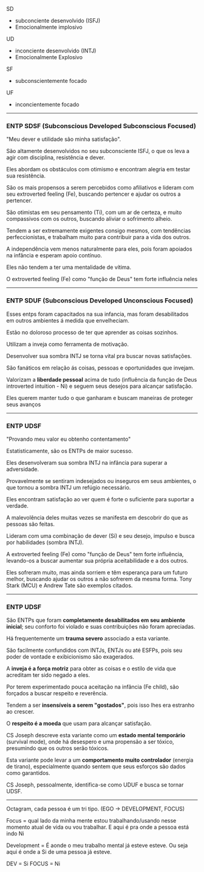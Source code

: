 SD
- subconciente desenvolvido (ISFJ)
- Emocionalmente implosivo

UD 
- inconciente desenvolvido (INTJ) 
- Emocionalmente Explosivo

SF
- subconscientemente focado

UF
- inconcientemente focado
----
### ENTP SDSF (Subconscious Developed Subconscious Focused) 

"Meu dever e utilidade são minha satisfação".

São altamente desenvolvidos no seu subconsciente ISFJ, o que os leva a agir com disciplina, resistência e dever. 

Eles abordam os obstáculos com otimismo e encontram alegria em testar sua resistência. 

São os mais propensos a serem percebidos como afiliativos e lideram com seu extroverted feeling (Fe), buscando pertencer e ajudar os outros a pertencer. 

São otimistas em seu pensamento (Ti), com um ar de certeza, e muito compassivos com os outros, buscando aliviar o sofrimento alheio. 

Tendem a ser extremamente exigentes consigo mesmos, com tendências perfeccionistas, e trabalham muito para contribuir para a vida dos outros. 

A independência vem menos naturalmente para eles, pois foram apoiados na infância e esperam apoio contínuo. 

Eles não tendem a ter uma mentalidade de vítima. 

O extroverted feeling (Fe) como "função de Deus" tem forte influência neles

---

### ENTP SDUF (Subconscious Developed Unconscious Focused) 

Esses entps foram capacitados na sua infancia, mas foram desabilitados em outros ambientes á medida que envelheciam. 

Estão no doloroso processo de ter que aprender as coisas sozinhos.

Utilizam a inveja como ferramenta de motivação.

Desenvolver sua sombra INTJ se torna vital pra buscar novas satisfações.

São fanáticos em relação ás coisas, pessoas e oportunidades que invejam.

Valorizam a **liberdade pessoal** acima de tudo (influência da função de Deus introverted intuition - Ni) e seguem seus desejos para alcançar satisfação. 

Eles querem manter tudo o que ganharam e buscam maneiras de proteger seus avanços

----
### ENTP UDSF 

"Provando meu valor eu obtenho contentamento"

Estatisticamente, são os ENTPs de maior sucesso. 

Eles desenvolveram sua sombra INTJ na infância para superar a adversidade. 

Provavelmente se sentiram indesejados ou inseguros em seus ambientes, o que tornou a sombra INTJ um refúgio necessário. 

Eles encontram satisfação ao ver quem é forte o suficiente para suportar a verdade. 

A malevolência deles muitas vezes se manifesta em descobrir do que as pessoas são feitas. 

Lideram com uma combinação de dever (Si) e seu desejo, impulso e busca por habilidades (sombra INTJ). 

A extroverted feeling (Fe) como "função de Deus" tem forte influência, levando-os a buscar aumentar sua própria aceitabilidade e a dos outros. 

Eles sofreram muito, mas ainda sorriem e têm esperança para um futuro melhor, buscando ajudar os outros a não sofrerem da mesma forma. Tony Stark (MCU) e Andrew Tate são exemplos citados.

---

### ENTP UDSF 

São ENTPs que foram **completamente desabilitados em seu ambiente inicial**; seu conforto foi violado e suas contribuições não foram apreciadas. 

Há frequentemente um **trauma severo** associado a esta variante. 

São facilmente confundidos com INTJs, ENTJs ou até ESFPs, pois seu poder de vontade e exibicionismo são exagerados. 

A **inveja é a força motriz** para obter as coisas e o estilo de vida que acreditam ter sido negado a eles. 

Por terem experimentado pouca aceitação na infância (Fe child), são forçados a buscar respeito e reverência. 

Tendem a ser **insensíveis a serem "gostados"**, pois isso lhes era estranho ao crescer. 

O **respeito é a moeda** que usam para alcançar satisfação. 

CS Joseph descreve esta variante como um **estado mental temporário** (survival mode), onde há desespero e uma propensão a ser tóxico, presumindo que os outros serão tóxicos. 

Esta variante pode levar a um **comportamento muito controlador** (energia de tirano), especialmente quando sentem que seus esforços são dados como garantidos. 

CS Joseph, pessoalmente, identifica-se como UDUF e busca se tornar UDSF.

----

Octagram, cada pessoa é um tri tipo. (EGO -> DEVELOPMENT, FOCUS)

Focus = qual lado da minha mente estou trabalhando/usando nesse momento atual de vida ou vou trabalhar. E aqui é pra onde a pessoa está indo Ni

Development = É aonde o meu trabalho mental já esteve esteve. Ou seja aqui é onde a Si de uma pessoa já esteve.

DEV = Si
FOCUS = Ni 
